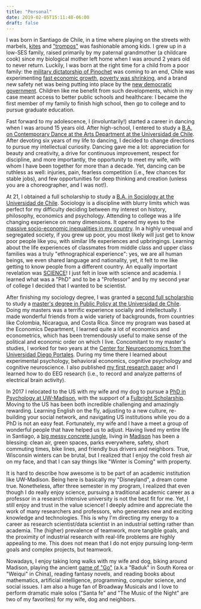 ```yaml
---
title: "Personal"
date: 2019-02-05T15:11:48-06:00
draft: false
---
```

I was born in Santiago de Chile, in a time where playing on the streets with marbels, [kites](https://es.wikipedia.org/wiki/Volant%C3%ADn) and ["trompos"](https://en.wikipedia.org/wiki/Trompo)  was fashionable among kids. I grew up in a low-SES family, raised primarily by my paternal grandmother (a childcare cook) since my biological mother left home when I was around 2 years old to never return. Luckily, I was born at the right time for a child from a poor family: the [military dictatorship of Pinochet](https://en.wikipedia.org/wiki/Military_dictatorship_of_Chile_(1973%E2%80%931990)) was coming to an end, Chile was experimenting [fast economic growth](https://en.wikipedia.org/wiki/Miracle_of_Chile), [poverty was shrinking](https://data.worldbank.org/indicator/SI.POV.NAHC?end=2017&locations=CL&start=1987&view=chart), and a brand new safety net was being putting into place by the [new democratic government](https://en.wikipedia.org/wiki/Chilean_transition_to_democracy). Children like me benefit from such developments, which in my case meant access to better public schools and healthcare: I became the first member of my family to finish high school, then go to college and to pursue graduate education.

Fast forward to my adolescence, I (involuntarily!) started a career in dancing when I was around 15 years old. After high-school, I entered to study a [B.A. on Contemporary Dance at the Arts Department at the Universidad de Chile](http://www.artes.uchile.cl/danza). After devoting six years of my life to dancing, I decided to change directions to pursue my intellectual curiosity. Dancing gave me a lot: appreciation for beauty and creativity, a drive for continuous improvement, respect for discipline, and more importantly, the opportunity to meet my wife, with whom I have been together for more than a decade. Yet, dancing can be ruthless as well: injuries, pain, fearless competition (i.e., few chances for stable jobs), and few opportunities for deep thinking and creation (unless you are a choreographer, and I was not!).

At 21, I obtained a full scholarship to study a [B.A. in Sociology at the Universidad de Chile](http://www.facso.uchile.cl/sociologia). Sociology is a discipline with blurry limits which was perfect for my difficulty deciding between my interest on history, philosophy, economics and psychology. Attending to college was a life changing experience on many dimensions. It opened my eyes to the [massive socio-economic inequalities in my country](https://wid.world/country/chile/). In a highly unequal and segregated society, if you grew up poor, you most likely will just get to know poor people like you, with similar life experiences and upbringings. Learning about the life experiences of classmates from middle class and upper class families was a truly "ethnographical experience": yes, we are all human beings, we even shared language and nationality, yet, it felt to me like getting to know people from a different country. An equally important revelation was [SCIENCE](https://www.youtube.com/watch?v=9Cd36WJ79z4)! I just felt in love with science and academia. I learned what was a "PhD" and to be a "Professor" and by my second year of college I decided that I wanted to be scientist.

After finishing my sociology degree, I was granted a [second full scholarship](https://www.conicyt.cl/becasconicyt/) to study a [master's degree in Public Policy at the Universidad de Chile](http://www.econ.uchile.cl/es/programa/magister-en-politicas-publicas#introduccion-2). Doing my masters was a terrific experience socially and intellectually. I made wonderful friends from a wide variety of backgrounds, from countries like Colombia, Nicaragua, and Costa Rica. Since my program was based at the Economics Department, I learned quite a lot of economics and econometrics, which has been tremendously useful to make sense of the political and economic order on which I live. Concomitant to my master's studies, I worked for two years at the [Center for Neuroeconomics from the Universidad Diego Portales](http://www.neuroeconomia.udp.cl/equipo.html). During my time there I learned about experimental psychology, behavioral economics, cognitive psychology and cognitive neuroscience. I also published [my first research paper](https://www.frontiersin.org/articles/10.3389/fpsyg.2017.00204/full) and I learned how to do EEG research (i.e., to record and analyze patterns of electrical brain activity).

In 2017 I relocated to the US with my wife and my dog to pursue a [PhD in Psychology at UW-Madison](https://psych.wisc.edu/people/graduate-students/), with the support of a [Fulbright Scholarship](http://www.fulbright.cl/). Moving to the US has been both incredible challenging and amazingly rewarding. Learning English on the fly, adjusting to a new culture, re-building your social network, and navigating US institutions while you do a PhD is not an easy feat. Fortunately, my wife and I have a meet a group of wonderful people that have helped us to adjust. Having lived my entire life in Santiago, a [big messy concrete jungle](https://en.wikipedia.org/wiki/Santiago), living in [Madison](https://realestate.usnews.com/places/wisconsin/madison) has been a blessing: clean air, green spaces, parks everywhere, safety, short commuting times, bike lines, and friendly bus drivers and neighbors. True, Wisconsin winters can be brutal, but I realized that I enjoy the cold fresh air on my face, and that I can say things like "Winter is Coming" with property.

It is hard to describe how awesome is to be part of an academic institution like UW-Madison. Being here is basically my "Disneyland", a dream come true. Nonetheless, after three semester in my program, I realized that even though I do really enjoy science, pursuing a traditional academic career as a professor in a research intensive university is not the best fit for me. Yet, I still enjoy and trust in the value science! I deeply admire and appreciate the work of many researchers and professors, who generates new and exciting knowledge and technologies. This is why I'm directing my energy to a career as research scientist/data scientist in an industrial setting rather than academia. The (higher) prevalence of teamwork, more tangible goals, and the proximity of industrial research with real-life problems are highly appealing to me. This does not mean that I do not enjoy pursuing long-term goals and complex projects, but teamwork.    

Nowadays, I enjoy taking long walks with my wife and dog, biking around Madison, playing the ancient [game of "Go"](https://en.wikipedia.org/wiki/Go_(game)) (a.k.a "Baduk" in South Korea or "Weiqui" in China), reading fantasy novels, and reading books about mathematics, artificial intelligence, programming, computer science, and social issues. I am also a huge fan of Broadway Musicals and I love to perform dramatic male solos ("Santa fe" and "The Music of the Night" are two of my favorites) for my wife, dog and neighbors.
